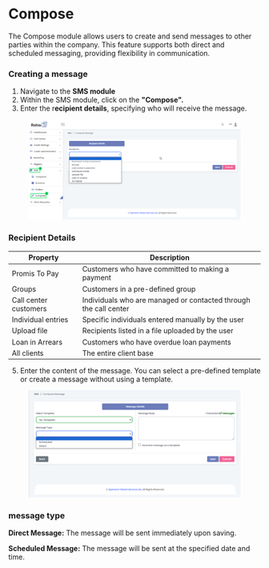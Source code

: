 # Compose

The Compose module allows users to create and send messages to other parties within the company. This feature supports both direct and scheduled messaging, providing flexibility in communication.

### Creating a message

1. Navigate to the **SMS module**
2. Within the SMS module, click on the **"Compose".**
3. Enter the r**ecipient details**, specifying who will receive the message.

<figure><img src="../.gitbook/assets/compose sms 1st step.png" alt=""><figcaption></figcaption></figure>

### Recipient Details

| Property              | Description                                                      |
| --------------------- | ---------------------------------------------------------------- |
| Promis To Pay         | Customers who have committed to making a payment                 |
| Groups                | Customers in a pre-defined group                                 |
| Call center customers | Individuals who are managed or contacted through the call center |
| Individual entries    | Specific individuals entered manually by the user                |
| Upload file           | Recipients listed in a file uploaded by the user                 |
| Loan in Arrears       | Customers who have overdue loan payments                         |
| All clients           | The entire client base                                           |

5. Enter the content of the message. You can select a pre-defined template or create a message without using a template.

<figure><img src="../.gitbook/assets/compose message body.png" alt=""><figcaption></figcaption></figure>

### message type

**Direct Message:** The message will be sent immediately upon saving.

**Scheduled Message:** The message will be sent at the specified date and time.

